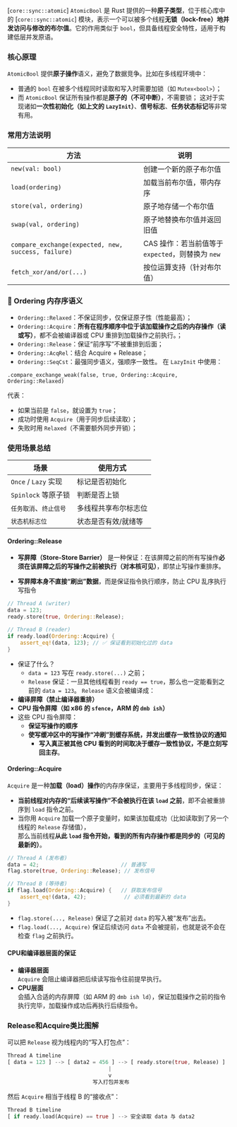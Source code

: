 [`core::sync::atomic`]
`AtomicBool` 是 Rust 提供的一种**原子类型**，位于核心库中的 [`core::sync::atomic`] 模块，表示一个可以被多个线程**无锁（lock-free）地并发访问与修改的布尔值**。它的作用类似于 `bool`，但具备线程安全特性，适用于构建低层并发原语。
### 核心原理
`AtomicBool` 提供**原子操作**语义，避免了数据竞争。比如在多线程环境中：
- 普通的 `bool` 在被多个线程同时读取和写入时需要加锁（如 `Mutex<bool>`）；
- 而 `AtomicBool` 保证所有操作都是**原子的（不可中断）**，不需要锁；
这对于实现诸如**一次性初始化（如上文的 `LazyInit`）**、**信号标志**、**任务状态标记**等非常有用。

### 常用方法说明

| 方法                                                  | 说明                                  |
| --------------------------------------------------- | ----------------------------------- |
| `new(val: bool)`                                    | 创建一个新的原子布尔值                         |
| `load(ordering)`                                    | 加载当前布尔值，带内存序                        |
| `store(val, ordering)`                              | 原子地存储一个布尔值                          |
| `swap(val, ordering)`                               | 原子地替换布尔值并返回旧值                       |
| `compare_exchange(expected, new, success, failure)` | CAS 操作：若当前值等于 `expected`，则替换为 `new` |
| `fetch_xor/and/or(...)`                             | 按位运算支持（针对布尔值）                       |
### 🔐 Ordering 内存序语义
- `Ordering::Relaxed`：不保证同步，仅保证原子性（性能最高）；
- `Ordering::Acquire`：**所有在程序顺序中位于该加载操作之后的内存操作（读或写）**，都不会被编译器或 CPU 重排到加载操作之前执行。；
- `Ordering::Release`：保证“前序写”不被重排到后面；
- `Ordering::AcqRel`：结合 Acquire + Release；
- `Ordering::SeqCst`：最强同步语义，强顺序一致性。
在 `LazyInit` 中使用：
```
.compare_exchange_weak(false, true, Ordering::Acquire, Ordering::Relaxed)

```

代表：
- 如果当前是 `false`，就设置为 `true`；
- 成功时使用 `Acquire`（用于同步后续读取）；
- 失败时用 `Relaxed`（不需要额外同步开销）；

### 使用场景总结

|场景|使用方式|
|---|---|
|`Once` / `Lazy` 实现|标记是否初始化|
|`Spinlock` 等原子锁|判断是否上锁|
|`任务取消`、`终止信号`|多线程共享布尔标志位|
|`状态机标志位`|状态是否有效/就绪等|

#### Ordering::Release
- **写屏障（Store-Store Barrier）** 是一种保证：在该屏障之前的所有写操作**必须在该屏障之后的写操作之前被执行（对本核可见）**，即禁止写操作重排序。

- **写屏障本身不直接“刷出”数据**，而是保证指令执行顺序，防止 CPU 乱序执行写指令
```rust
// Thread A (writer)
data = 123;
ready.store(true, Ordering::Release);

// Thread B (reader)
if ready.load(Ordering::Acquire) {
    assert_eq!(data, 123); // ✅ 保证看到初始化过的 data
}

```
-  保证了什么？
	- `data = 123` 写在 `ready.store(...)` 之前；
	- `Release` 保证：一旦其他线程看到 `ready == true`，那么也一定能看到之前的 `data = 123`。
`Release` 语义会被编译成：
- **编译屏障（禁止编译器重排）**
- **CPU 指令屏障（如 x86 的 `sfence`，ARM 的 `dmb ish`）**
- 这些 CPU 指令屏障：
    - **保证写操作的顺序**
    - **使写缓冲区中的写操作“冲刷”到缓存系统，并发出缓存一致性协议的通知**   
		- **写入真正被其他 CPU 看到的时间取决于缓存一致性协议，不是立刻写回主存**。
#### Ordering::Acquire

`Acquire` 是一种**加载（load）操作**的内存序保证，主要用于多线程同步，保证：
- **当前线程对内存的“后续读写操作”不会被执行在该 `load` 之前**，即不会被重排序到 `load` 指令之前。
- 当你用 `Acquire` 加载一个原子变量时，如果该加载成功（比如读取到了另一个线程的 `Release` 存储值），  
	那么当前线程**从此 `load` 指令开始，看到的所有内存操作都是同步的（可见的最新的）**。
```rust
// Thread A (发布者)
data = 42;                          // 普通写
flag.store(true, Ordering::Release); // 发布信号

// Thread B (等待者)
if flag.load(Ordering::Acquire) {   // 获取发布信号
    assert_eq!(data, 42);            // 必须看到最新的 data
}

```
- `flag.store(..., Release)` 保证了之前对 `data` 的写入被“发布”出去。
- `flag.load(..., Acquire)` 保证后续访问 `data` 不会被提前，也就是说不会在检查 `flag` 之前执行。

#### CPU和编译器层面的保证
- **编译器层面**  
    `Acquire` 会阻止编译器把后续读写指令往前提早执行。
- **CPU层面**  
    会插入合适的内存屏障（如 ARM 的 `dmb ish ld`），保证加载操作之前的指令执行完毕，加载操作成功后再执行后续指令。
### Release和Acquire类比图解
可以把 `Release` 视为线程内的“写入打包点”：
```rust
Thread A timeline
[ data = 123 ] --> [ data2 = 456 ] --> [ ready.store(true, Release) ]
                                |
                                v
                           写入打包并发布

```
然后 `Acquire` 相当于线程 B 的“接收点”：
```rust
Thread B timeline
[ if ready.load(Acquire) == true ] --> 安全读取 data 与 data2

```